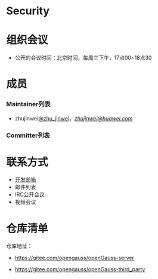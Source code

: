 # Security


# 组织会议

- 公开的会议时间：北京时间，每周三下午，17点00~18点30

# 成员
### Maintainer列表

- zhujinwei[@zhu_jinwei](https://gitee.com/zhu_jinwei)，*zhujinwei@huawei.com*


### Committer列表


# 联系方式
- [开发邮箱](security@opengauss.org)
- 邮件列表
- IRC公开会议
- 视频会议


# 仓库清单


仓库地址：

- https://gitee.com/opengauss/openGauss-server

- https://gitee.com/opengauss/openGauss-third_party

